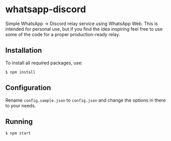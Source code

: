 # whatsapp-discord
Simple WhatsApp -> Discord relay service using WhatsApp Web. This is intended for personal use, but if you find the idea inspiring feel free to use some of the code for a proper production-ready relay.

## Installation
To install all required packages, use:
```console
$ npm install
```

## Configuration
Rename `config.sample.json` to `config.json` and change the options in there to your needs.

## Running
```
$ npm start
```
